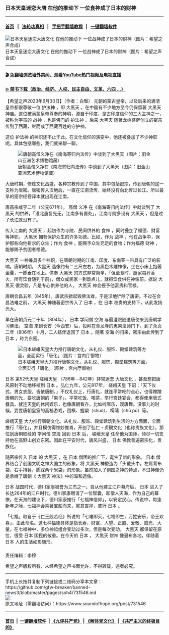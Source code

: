 ### 日本天皇迷恋大唐 在他的推动下 一位食神成了日本的财神 
------------------------

#### [首页](https://github.com/gfw-breaker/banned-news3/blob/master/README.md) &nbsp;&nbsp;|&nbsp;&nbsp; [法轮功真相](https://github.com/begood0513/basic/blob/master/README.md)  &nbsp;&nbsp;|&nbsp;&nbsp; [手把手翻墙教程](https://github.com/gfw-breaker/guides/wiki)  &nbsp;&nbsp;|&nbsp;&nbsp; [一键翻墙软件](https://github.com/gfw-breaker/nogfw/blob/master/README.md)  



<div><img alt="日本天皇迷恋大唐文化 在他的推动下 一位战神成了日本的财神（图片：希望之声合成）" src="https://img.soundofhope.org/2023-06/1688112512010.jpg"/>
<br/><figcaption class="caption">
 日本天皇迷恋大唐文化 在他的推动下 一位战神成了日本的财神（图片：希望之声合成）
</figcaption></div><hr/>

#### [ 🎬  免翻墙浏览墙外禁闻、观看YouTube热门视频及电视直播](https://github.com/gfw-breaker/HelloWorld)

#### [ 💥  禁书下载（政治、经济、人权、民主自由、文革、六四 ...）](https://github.com/gfw-breaker/books/blob/master/README.md)

<div><div class="Content__Wrapper sc-1bvya0-0 elmmKw article_body" data-checkusr="" itemprop="articleBody">
 <div id="post_place_1">
 </div>
 <p class="meta-top">
  <span class="meta">
   【希望之声2023年6月30日】（作者：白瑿）
  </span>
  元朝的蒙古皇帝，以及后来的满清皇帝都很尊敬一位
  <ok href="/term/11470">
   护法神
  </ok>
  ，即
  <ok href="/term/882524">
   大黑天
  </ok>
  。在中国有不少地方至今仍保留著
  <ok href="/term/882524">
   大黑天
  </ok>
  神庙。这位被满蒙皇帝尊奉的神明，源自于印度，是古印度信仰的三大主神之一，被称为宇宙的
  <ok href="/term/5240">
   战神
  </ok>
  ，也是佛门的
  <ok href="/term/11470">
   护法神
  </ok>
  。后来
  <ok href="/term/882524">
   大黑天
  </ok>
  随著龙树菩萨创立的密宗传到了西藏，继而成了西藏百姓的守护神。
 </p>
 <p>
  这位
  <ok href="/term/11470">
   护法神
  </ok>
  的神职还不止于此。在文化信仰的演变中，他还被叠加了不少神职呢。具体包括哪些，我们就来聊一聊。
 </p>
 <figure class="OImage__StyledFigure-sc-1lfley0-0 jWYblU">
  <img alt="唐朝高僧义净在《南海寄归内法传》中谈到了大黑天（图片：旧金山亚洲艺术博物馆藏）" src="https://img.soundofhope.org/2023-06/1688113256029.jpg"/>
  <br/><figcaption>
   唐朝高僧义净在《南海寄归内法传》中谈到了大黑天（图片：旧金山亚洲艺术博物馆藏）
  </figcaption>
 </figure>
 <p>
  大唐时期，修炼文化昌盛，各种宗教传到了中国，其中包括密宗，传到唐朝的这一支称为唐密。唐密传入汉地后，一直在江南流传，始终没有向北传过长江。所以最早的密宗经卷译本就出现在江南。
 </p>
 <p>
  唐高宗咸亨二年（公元671年），
  <ok href="/term/86671">
   高僧
  </ok>
  <ok href="/term/450248">
   义净
  </ok>
  在《南海寄归内法传》中就谈到了
  <ok href="/term/882524">
   大黑天
  </ok>
  的供养，「淮北虽复先无，江南多有置处」，江南寺院多设有
  <ok href="/term/882524">
   大黑天
  </ok>
  ，但是过了长江就没有了。
 </p>
 <p>
  传入江南的
  <ok href="/term/882524">
   大黑天
  </ok>
  ，起初作为寺院、民间供养的
  <ok href="/term/150230">
   食神
  </ok>
  ，同时叠加了福德、财富等神职。
  <ok href="/term/882524">
   大黑天
  </ok>
  拥有保护众生的许多功德。比如，作为
  <ok href="/term/5240">
   战神
  </ok>
  ，他在战争中，保护那些向他祈求的众生；作为
  <ok href="/term/150230">
   食神
  </ok>
  ，能赐予众生充足的食物；作为福德
  <ok href="/term/62179">
   财神
  </ok>
  ，能够赐予贫困者福德。
 </p>
 <p>
  <ok href="/term/882524">
   大黑天
  </ok>
  一神兼具多个神职，在唐朝时期的江南、印度、东南亚一带具有广泛的影响。唐朝时期，
  <ok href="/term/882524">
   大黑天
  </ok>
  造像约有二三尺左右，为黑色木雕神像，坐在小床上抱著金囊，一脚垂在地上。供奉
  <ok href="/term/882524">
   大黑天
  </ok>
  的方式非常简单，「但至食时，厨家每荐香火，所有饮食随列于前」，僧众或民家一到饭点儿，就把饮食供在神像前。据说
  <ok href="/term/882524">
   大黑天
  </ok>
  很灵验，凡是专心供养他的人，
  <ok href="/term/882524">
   大黑天
  </ok>
  神会授予他富贵和官禄。
 </p>
 <p>
  唐朝会昌五年（845年），唐武宗掀起毁佛法难，于是汉地铲除了唐密。不过在会昌法难之前，
  <ok href="/term/882524">
   大黑天
  </ok>
  神随著密宗传入了
  <ok href="/term/1442">
   日本
  </ok>
  ，在
  <ok href="/term/1442">
   日本
  </ok>
  权贵的支持下，从此发扬光大。
 </p>
 <p>
  早在唐朝贞元二十年（804年），
  <ok href="/term/1442">
   日本
  </ok>
  <ok href="/term/882536">
   学问僧
  </ok>
  <ok href="/term/882539">
   空海
  </ok>
  与最澄跟随遣唐使来到唐朝学习佛法。
  <ok href="/term/882539">
   空海
  </ok>
  来到长安（今西安）后，投拜在青龙寺的惠果法师门下。到了永贞二年（806年）十月，二人结伴返回了
  <ok href="/term/1442">
   日本
  </ok>
  。随著
  <ok href="/term/882539">
   空海
  </ok>
  的归来，密宗由此传到了
  <ok href="/term/1442">
   日本
  </ok>
  ，称为东密。
 </p>
 <figure class="OImage__StyledFigure-sc-1lfley0-0 jWYblU">
  <img alt="日本嵯峨天皇大力推行唐朝文化，从礼仪、服饰、殿堂建筑等方面，全面实行「唐化」（图片：宫内厅御物）" src="https://img.soundofhope.org/2023-06/1688112686750.jpg"/>
  <br/><figcaption>
   日本嵯峨天皇大力推行唐朝文化，从礼仪、服饰、殿堂建筑等方面，全面实行「唐化」（图片：宫内厅御物）
  </figcaption>
 </figure>
 <p>
  <ok href="/term/1442">
   日本
  </ok>
  第52代天皇
  <ok href="/term/882530">
   嵯峨天皇
  </ok>
  （786年－842年）非常迷恋
  <ok href="/term/72800">
   大唐文化
  </ok>
  ，甚至想把唐风原封不动地移植到
  <ok href="/term/1442">
   日本
  </ok>
  。弘仁九年，公元817年，
  <ok href="/term/882530">
   嵯峨天皇
  </ok>
  下诏：「天下仪式，男女衣服，皆依唐制。」不仅礼仪上，行唐礼，就连平常吃的点心，也得蹭蹭唐朝的光，要吃唐朝的「果子」。平常吃饭、喝茶，举行宫廷宴会，都得使用唐式餐具。就连天皇的休闲娱乐，也像唐朝看齐，比如听唐乐，观唐舞。没事儿的时候，耍耍唐朝皇室的高档游戏，围棋、握槊（shuò）、樗蒲（chū pú）等。
 </p>
 <p>
  <ok href="/term/882530">
   嵯峨天皇
  </ok>
  大力推行唐朝文化。从礼仪、服饰、殿堂建筑到生活的方方面面，全面推行「唐化」，并且模仿得惟妙惟肖，开创了弘仁・贞観文化（也称贵族文化）。那位到唐朝取经的
  <ok href="/term/882536">
   学问僧
  </ok>
  <ok href="/term/882539">
   空海
  </ok>
  回到
  <ok href="/term/1442">
   日本
  </ok>
  后，
  <ok href="/term/882530">
   嵯峨天皇
  </ok>
  任命他为国师，倾尽一切支持他在高野山创立东密。因此在平安时代，唐风兴盛，
  <ok href="/term/1442">
   日本
  </ok>
  佛教普遍密宗化，贵族化。
 </p>
 <p>
  随密宗传入
  <ok href="/term/1442">
   日本
  </ok>
  的
  <ok href="/term/882524">
   大黑天
  </ok>
  ，在
  <ok href="/term/1442">
   日本
  </ok>
  僧团的推广下，诞生了新的形象。
  <ok href="/term/1442">
   日本
  </ok>
  僧界结合了创国文明之神大国主的形象，将
  <ok href="/term/882524">
   大黑天
  </ok>
  神塑造为「头戴头巾，左肩背布袋，右手持锤，脚踩两个米袋」的形象。虽然加入了创国之神的特点，不过神像仍是承继了唐朝《
  <ok href="/term/882524">
   大黑天
  </ok>
  神法》中的温和造像。
 </p>
 <p>
  <ok href="/term/1442">
   日本
  </ok>
  战国时代，德川家康被誉为三杰之一。自从他建立江户幕府后，
  <ok href="/term/1442">
   日本
  </ok>
  进入了长达264年的江户时代。德川家康聘请了一位智囊，即僧人天海，作为自己的幕僚。在天海的建议下，德川家康推行「七福神信仰」，以安定民心。传说中，每逢新年之际，七福神会乘著宝船而来，寓意吉祥，盛行
  <ok href="/term/1442">
   日本
  </ok>
  。
 </p>
 <p>
  「七福」取自于《仁王般若经》所说的「七难即灭，七福即生，万姓安乐，帝王欢喜」，由此命名。这七种福德具体是指长寿、财富、人望、正直、爱敬、威光、大量。在七福神中，多位神祗组合变动过多次，但是每次变动，
  <ok href="/term/882524">
   大黑天
  </ok>
  都保留在原位，很受
  <ok href="/term/1442">
   日本
  </ok>
  国民的敬重。在今天的
  <ok href="/term/1442">
   日本
  </ok>
  ，
  <ok href="/term/882524">
   大黑天
  </ok>
  <ok href="/term/62179">
   财神
  </ok>
  像遍布各地，伴随着
  <ok href="/term/1442">
   日本
  </ok>
  人的生活如影随形。
 </p>
 <h3>
 </h3>
 <p class="meta-btm">
  责任编辑：李穆
 </p>
 <p class="meta-btm">
  希望之声版权所有，未经希望之声书面允许，不得转载，违者必究。
 </p>
</div>
</div>
<hr/>
手机上长按并复制下列链接或二维码分享本文章：<br/>
https://github.com/gfw-breaker/banned-news3/blob/master/pages/soh4/731546.md <br/>
<a href='https://github.com/gfw-breaker/banned-news3/blob/master/pages/soh4/731546.md'><img src='https://github.com/gfw-breaker/banned-news3/blob/master/pages/soh4/731546.md.png'/></a> <br/>
原文地址（需翻墙访问）：https://www.soundofhope.org/post/731546


------------------------
#### [首页](https://github.com/gfw-breaker/banned-news3/blob/master/README.md) &nbsp;|&nbsp; [一键翻墙软件](https://github.com/gfw-breaker/nogfw/blob/master/README.md) &nbsp;| [《九评共产党》](https://github.com/gfw-breaker/9ping.md/blob/master/README.md#九评之一评共产党是什么) | [《解体党文化》](https://github.com/gfw-breaker/jtdwh.md/blob/master/README.md) | [《共产主义的终极目的》](https://github.com/gfw-breaker/gczydzjmd.md/blob/master/README.md)


<img src='http://gfw-breaker.win/banned-news3/pages/soh4/731546.md' width='0px' height='0px'/>